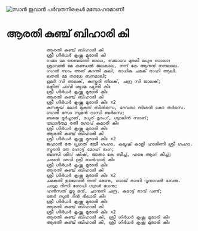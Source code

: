 ![സാൻ ജുവാൻ പർവതനിരകൾ മനോഹരമാണ്!](lib/assets/images/artis/img.png "San Juan Mountains")

# ആരതി കുഞ്ച് ബിഹാരി കി
                   ആരതി കുഞ്ച് ബിഹാരി കി
                   ശ്രീ ഗിർധർ കൃഷ്ണ മുരാരി കി
                   ഗലേ മേ ബൈജന്തി മാലാ, ബജാവേ മുരലീ മധുര ബാലാ।
                   ശ്രാവൺ മേ കുണ്ഡൽ ജലകാല, നന്ദ് കേ ആനന്ദ് നന്ദലാല.
                   ഗഗൻ സാം അങ് കാന്തി കലി, രാധിക ചമക് രാഹി ആലി.
                   ലതൻ മേ താധേ ബനമാലി;
                   ഭ്രമർ സി അലക്, കസ്തൂരി തിലക്, ചന്ദ്ര സി ജാലക്;
                   ലളിത് ചാവി ശ്യാമ പ്യാരി കി॥
                   ശ്രീ ഗിർധർ കൃഷ്ണ മുരാരി കി॥
                   ആരതി കുഞ്ച് ബിഹാരി കി
                   ശ്രീ ഗിർധർ കൃഷ്ണ മുരാരി കി॥ x2
                   കനക്മയ് മോർ മുകുത് ബിൽസെ, ദേവതാ ദർശൻ കോ തർസെ.
                   ഗഗൻ സോ സുമൻ റാസി ബർസെ;
                   ബജെ മുർച്ചാങ്, മധുര് മൃദംഗ്, ഗ്വാലിൻ സാങ്;
                   യഥാർത്ഥ രതി ഗോപ് കുമാരി കി॥
                   ശ്രീ ഗിർധർ കൃഷ്ണ മുരാരി കി॥
                   ആരതി കുഞ്ച് ബിഹാരി കി
                   ശ്രീ ഗിർധർ കൃഷ്ണ മുരാരി കി॥ x2
                   ജഹാൻ തേ പ്രഗത് ഭയീ ഗംഗാ, കലുഷ് കാളി ഹാരിണി ശ്രീ ഗംഗാ.
                   സ്മരൻ തേ ഹോട്ട് മോഹ് ഭംഗ;
                   ബാസി ശിവ് ഷിഷ്, ജാതാ കേ ബീച്ച്, ഹരേ ആഗ് കീച്ച്;
                   ചരൺ ഛവി ശ്രീ ബൻവാരി കി॥
                   ശ്രീ ഗിർധർ കൃഷ്ണ മുരാരി കി॥
                   ആരതി കുഞ്ച് ബിഹാരി കി
                   ശ്രീ ഗിർധർ കൃഷ്ണ മുരാരി കി॥ x2
                   ചമകതി ഉജ്ജവൽ തത് രേണു, ബാജ് രാഹി വൃന്ദാവൻ ബേനു.
                   ചാഹു ദിസി ഗോപി ഗ്വാൾ ധേനു;
                   ഹൻസത് മൃദു മന്ദ്, ചാന്ദനി ചന്ദ്ര, കടാട്ട് ഭാവ് പണ്ട്;
                   തേർ സുൻ ദീൻ ഭിഖാരീ കി॥
                   ശ്രീ ഗിർധർ കൃഷ്ണ മുരാരി കി॥
                   ആരതി കുഞ്ച് ബിഹാരി കി
                   ശ്രീ ഗിർധർ കൃഷ്ണ മുരാരി കി॥ x2
                   ആരതി കുഞ്ച് ബിഹാരി കി, ശ്രീ ഗിർധർ കൃഷ്ണ മുരാരി കി॥
                   ആരതി കുഞ്ച് ബിഹാരി കി, ശ്രീ ഗിർധർ കൃഷ്ണ മുരാരി കി॥